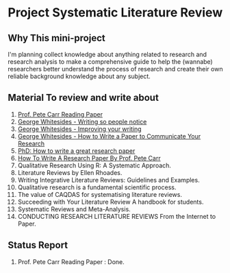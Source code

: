 # Project Systematic Literature Review

## Why This mini-project

I'm planning collect knowledge about anything related to research and research analysis to make a comprehensive guide to help the (wannabe) researchers better understand the process of research and create their own reliable background knowledge about any subject.

## Material To review and write about

1. [Prof. Pete Carr Reading Paper](https://www.youtube.com/watch?v=IeaD0ZaUJ3Y)
2. [George Whitesides \- Writing so people notice](https://www.youtube.com/watch?v=VNuGMBowKcI)
3. [George Whitesides \- Improving your writing](https://www.youtube.com/watch?v=Kp4JMH7L9dE)
4. [George Whitesides \- How to Write a Paper to Communicate Your Research](https://www.youtube.com/watch?v=q3mrRH2aS98)
5. [PhD: How to write a great research paper](https://www.youtube.com/watch?v=1AYxMbYZQ1Y)
6. [How To Write A Research Paper By Prof. Pete Carr](https://www.youtube.com/watch?v=IeaD0ZaUJ3Y)
7. Qualitative Research Using R: A Systematic Approach.
8. Literature Reviews by Ellen Rhoades.
9. Writing Integrative Literature Reviews: Guidelines and Examples.
10. Qualitative research is a fundamental scientific process.
11. The value of CAQDAS for systematising literature reviews.
12. Succeeding with Your Literature Review A handbook for students.
13. Systematic Reviews and Meta-Analysis.
14. CONDUCTING RESEARCH LITERATURE REVIEWS From the Internet to Paper.

## Status Report

1. Prof. Pete Carr Reading Paper : Done.
